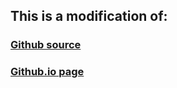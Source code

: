 ## This is a modification of: 
### [Github source](https://github.com/Asteria5675/asteria5675.github.io "Github source")
### [Github.io page](https://lukeking12.github.io/Dark12 "Github.io page")